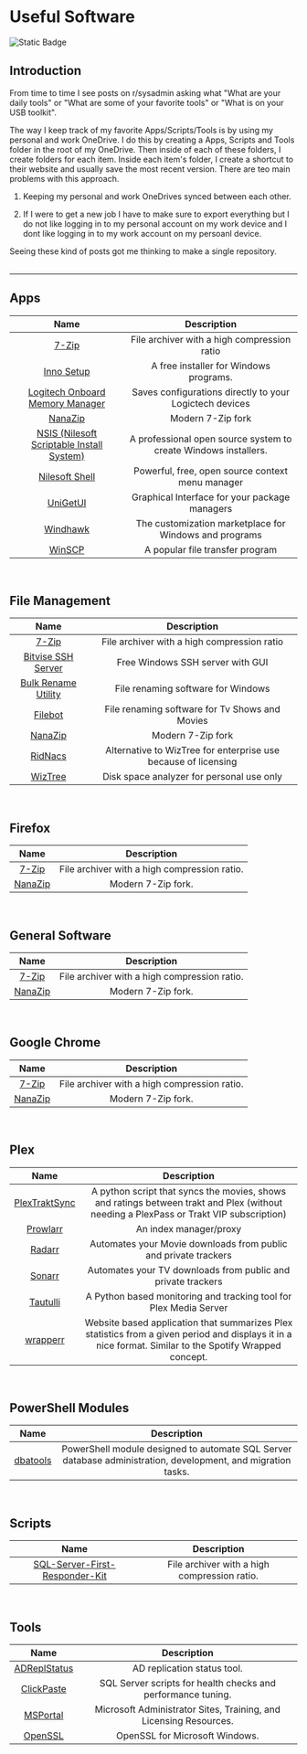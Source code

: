 # Useful Software
<img alt="Static Badge" src="https://img.shields.io/badge/Platform-Windows-blue">

## Introduction
From time to time I see posts on r/sysadmin asking what "What are your daily tools" or "What are some of your favorite tools" or "What is on your USB toolkit".

The way I keep track of my favorite Apps/Scripts/Tools is by using my personal and work OneDrive. I do this by creating a Apps, Scripts and Tools folder in the root of my OneDrive.
Then inside of each of these folders, I create folders for each item. Inside each item's folder, I create a shortcut to their website and usually save the most recent version.
There are teo main problems with this approach.

1. Keeping my personal and work OneDrives synced between each other.

2. If I were to get a new job I have to make sure to export everything but I do not like logging in to my personal account on my work device and I dont like logging in to my work account on my persoanl device. 

Seeing these kind of posts got me thinking to make a single repository. 
<br>
<br>

---
## Apps
| Name | Description |
| :----: | :----: |
| [7-Zip](https://www.7-zip.org/) | File archiver with a high compression ratio |
| [Inno Setup](https://jrsoftware.org/isinfo.php) | A free installer for Windows programs. |
| [Logitech Onboard Memory Manager](https://support.logi.com/hc/en-hk/articles/360059641133-Onboard-Memory-Manager) | Saves configurations directly to your Logictech devices |
| [NanaZip](https://github.com/M2Team/NanaZip) | Modern 7-Zip fork |
| [NSIS (Nilesoft Scriptable Install System)](https://nsis.sourceforge.io) | A professional open source system to create Windows installers. |
| [Nilesoft Shell](https://nilesoft.org/) | Powerful, free, open source context menu manager |
| [UniGetUI](https://github.com/marticliment/UniGetUI) | Graphical Interface for your package managers |
| [Windhawk](https://windhawk.net/) | The customization marketplace for Windows and programs |
| [WinSCP](https://winscp.net/eng/index.php) | A popular file transfer program |
<br>

## File Management
| Name | Description |
| :----: | :----: |
| [7-Zip](https://www.7-zip.org) | File archiver with a high compression ratio |
| [Bitvise SSH Server](https://bitvise.com/) | Free Windows SSH server with GUI |
| [Bulk Rename Utility](https://www.bulkrenameutility.co.uk) | File renaming software for Windows |
| [Filebot](https://www.filebot.net) | File renaming software for Tv Shows and Movies |
| [NanaZip](https://github.com/M2Team/NanaZip) | Modern 7-Zip fork |
| [RidNacs](https://www.splashsoft.de/ridnacs-disk-space-usage-analyzer/) | Alternative to WizTree for enterprise use because of licensing |
| [WizTree](https://diskanalyzer.com/) | Disk space analyzer for personal use only |
<br>

## Firefox
| Name | Description |
| :----: | :----: |
| [7-Zip](https://www.7-zip.org/) | File archiver with a high compression ratio. |
| [NanaZip](https://github.com/M2Team/NanaZip) | Modern 7-Zip fork. |
<br>

## General Software
| Name | Description |
| :----: | :----: |
| [7-Zip](https://www.7-zip.org/) | File archiver with a high compression ratio. |
| [NanaZip](https://github.com/M2Team/NanaZip) | Modern 7-Zip fork. |
<br>

## Google Chrome
| Name | Description |
| :----: | :----: |
| [7-Zip](https://www.7-zip.org/) | File archiver with a high compression ratio. |
| [NanaZip](https://github.com/M2Team/NanaZip) | Modern 7-Zip fork. |
<br>

## Plex
| Name | Description |
| :----: | :----: |
| [PlexTraktSync](https://github.com/Taxel/PlexTraktSync) | A python script that syncs the movies, shows and ratings between trakt and Plex (without needing a PlexPass or Trakt VIP subscription) |
| [Prowlarr](https://prowlarr.com) | An index manager/proxy |
| [Radarr](https://radarr.video) | Automates your Movie downloads from public and private trackers |
| [Sonarr](https://sonarr.tv) | Automates your TV downloads from public and private trackers |
| [Tautulli](https://github.com/Tautulli/Tautulli) | A Python based monitoring and tracking tool for Plex Media Server|
| [wrapperr](https://github.com/aunefyren/wrapperr) | Website based application that summarizes Plex statistics from a given period and displays it in a nice format. Similar to the Spotify Wrapped concept.|
<br>

## PowerShell Modules
| Name | Description |
| :----: | :----: |
| [dbatools](https://dbatools.io/) | PowerShell module designed to automate SQL Server database administration, development, and migration tasks. |
<br>

## Scripts
| Name | Description |
| :----: | :----: |
| [SQL-Server-First-Responder-Kit](https://www.7-zip.org/) | File archiver with a high compression ratio. |
<br>

## Tools
| Name | Description |
| :----: | :----: |
| [ADReplStatus](https://jrsoftware.org/isinfo.php) | AD replication status tool. |
| [ClickPaste](https://github.com/BrentOzarULTD/SQL-Server-First-Responder-Kit) | SQL Server scripts for health checks and performance tuning. |
| [MSPortal](https://msportals.io) | Microsoft Administrator Sites, Training, and Licensing Resources. |
| [OpenSSL](https://slproweb.com/products/Win32OpenSSL.html) | OpenSSL for Microsoft Windows. |
<br>
